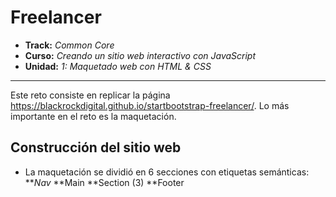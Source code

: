 # Freelancer

* **Track:** _Common Core_
* **Curso:** _Creando un sitio web interactivo con JavaScript_
* **Unidad:** _1: Maquetado web con HTML & CSS_

***

Este reto consiste en replicar la página https://blackrockdigital.github.io/startbootstrap-freelancer/.
Lo más importante en el reto es la maquetación.


## Construcción del sitio web

* La maquetación se dividió en 6 secciones con etiquetas semánticas:
   **_Nav_
   **Main
   **Section (3)
   **Footer
      
